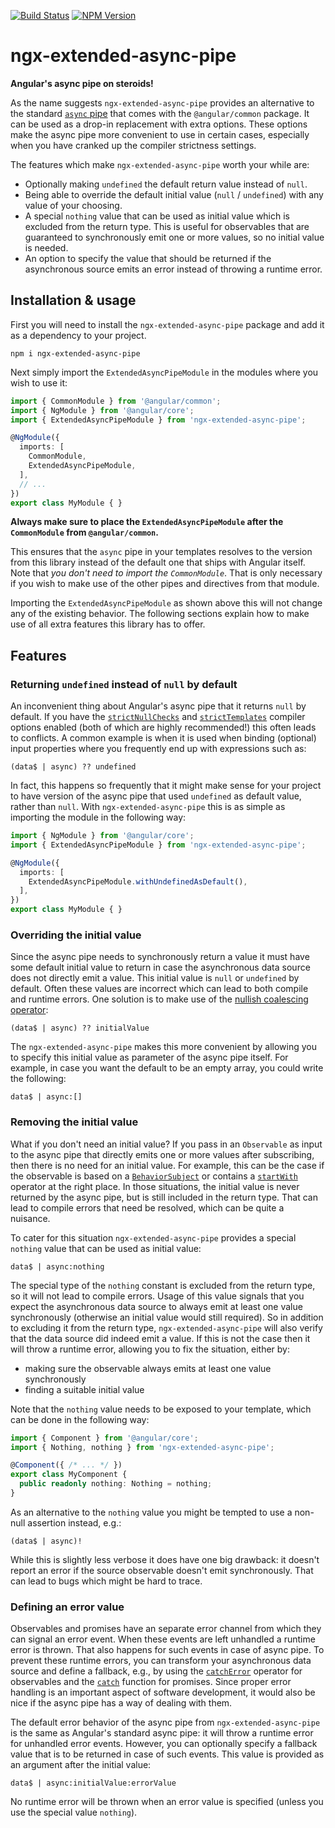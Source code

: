 [![Build Status](https://github.com/dscheerens/ngx-extended-async-pipe/actions/workflows/main.yml/badge.svg?branch=main)](https://github.com/dscheerens/ngx-extended-async-pipe/actions/workflows/main.yml) [![NPM Version](https://img.shields.io/npm/v/ngx-extended-async-pipe.svg)](https://www.npmjs.com/package/ngx-extended-async-pipe)

# ngx-extended-async-pipe

**Angular's async pipe on steroids!**

As the name suggests `ngx-extended-async-pipe` provides an alternative to the standard [`async` pipe](https://angular.io/api/common/AsyncPipe) that comes with the `@angular/common` package.
It can be used as a drop-in replacement with extra options.
These options make the async pipe more convenient to use in certain cases, especially when you have cranked up the compiler strictness settings.

The features which make `ngx-extended-async-pipe` worth your while are:

* Optionally making `undefined` the default return value instead of `null`.
* Being able to override the default initial value (`null` / `undefined`) with any value of your choosing.
* A special `nothing` value that can be used as initial value which is excluded from the return type. This is useful for observables that are guaranteed to synchronously emit one or more values, so no initial value is needed.
* An option to specify the value that should be returned if the asynchronous source emits an error instead of throwing a runtime error.

## Installation & usage

First you will need to install the `ngx-extended-async-pipe` package and add it as a dependency to your project.

```shell
npm i ngx-extended-async-pipe
```

Next simply import the `ExtendedAsyncPipeModule` in the modules where you wish to use it:

```typescript
import { CommonModule } from '@angular/common';
import { NgModule } from '@angular/core';
import { ExtendedAsyncPipeModule } from 'ngx-extended-async-pipe';

@NgModule({
  imports: [
    CommonModule,
    ExtendedAsyncPipeModule,
  ],
  // ...
})
export class MyModule { }
```

**Always make sure to place the `ExtendedAsyncPipeModule` after the `CommonModule` from `@angular/common`.**

This ensures that the `async` pipe in your templates resolves to the version from this library instead of the default one that ships with Angular itself.
Note that _you don't need to import the `CommonModule`_.
That is only necessary if you wish to make use of the other pipes and directives from that module.

Importing the `ExtendedAsyncPipeModule` as shown above this will not change any of the existing behavior.
The following sections explain how to make use of all extra features this library has to offer.

## Features

### Returning `undefined` instead of `null` by default

An inconvenient thing about Angular's async pipe that it returns `null` by default.
If you have the [`strictNullChecks`](https://www.typescriptlang.org/tsconfig#strictNullChecks) and [`strictTemplates`](https://angular.io/guide/template-typecheck) compiler options enabled (both of which are highly recommended!) this often leads to conflicts.
A common example is when it is used when binding (optional) input properties where you frequently end up with expressions such as:

```
(data$ | async) ?? undefined
```

In fact, this happens so frequently that it might make sense for your project to have version of the async pipe that used `undefined` as default value, rather than `null`.
With `ngx-extended-async-pipe` this is as simple as importing the module in the following way:

```typescript
import { NgModule } from '@angular/core';
import { ExtendedAsyncPipeModule } from 'ngx-extended-async-pipe';

@NgModule({
  imports: [
    ExtendedAsyncPipeModule.withUndefinedAsDefault(),
  ],
})
export class MyModule { }
```

### Overriding the initial value

Since the async pipe needs to synchronously return a value it must have some default initial value to return in case the asynchronous data source does not directly emit a value.
This initial value is `null` or `undefined` by default.
Often these values are incorrect which can lead to both compile and runtime errors.
One solution is to make use of the [nullish coalescing operator](https://developer.mozilla.org/en-US/docs/Web/JavaScript/Reference/Operators/Nullish_coalescing_operator):

```
(data$ | async) ?? initialValue
```

The `ngx-extended-async-pipe` makes this more convenient by allowing you to specify this initial value as parameter of the async pipe itself.
For example, in case you want the default to be an empty array, you could write the following:

```
data$ | async:[]
```

### Removing the initial value

What if you don't need an initial value?
If you pass in an `Observable` as input to the async pipe that directly emits one or more values after subscribing, then there is no need for an initial value.
For example, this can be the case if the observable is based on a [`BehaviorSubject`](https://rxjs.dev/api/index/class/BehaviorSubject) or contains a [`startWith`](https://rxjs.dev/api/operators/startWith) operator at the right place.
In those situations, the initial value is never returned by the async pipe, but is still included in the return type.
That can lead to compile errors that need be resolved, which can be quite a nuisance.

To cater for this situation `ngx-extended-async-pipe` provides a special `nothing` value that can be used as initial value:

```
data$ | async:nothing
```

The special type of the `nothing` constant is excluded from the return type, so it will not lead to compile errors.
Usage of this value signals that you expect the asynchronous data source to always emit at least one value synchronously (otherwise an initial value would still required).
So in addition to excluding it from the return type, `ngx-extended-async-pipe` will also verify that the data source did indeed emit a value.
If this is not the case then it will throw a runtime error, allowing you to fix the situation, either by:
 * making sure the observable always emits at least one value synchronously
 * finding a suitable initial value

Note that the `nothing` value needs to be exposed to your template, which can be done in the following way:

```typescript
import { Component } from '@angular/core';
import { Nothing, nothing } from 'ngx-extended-async-pipe';

@Component({ /* ... */ })
export class MyComponent {
  public readonly nothing: Nothing = nothing;
}
```

As an alternative to the `nothing` value you might be tempted to use a non-null assertion instead, e.g.:

```
(data$ | async)!
```

While this is slightly less verbose it does have one big drawback: it doesn't report an error if the source observable doesn't emit synchronously.
That can lead to bugs which might be hard to trace.

### Defining an error value

Observables and promises have an separate error channel from which they can signal an error event.
When these events are left unhandled a runtime error is thrown.
That also happens for such events in case of async pipe.
To prevent these runtime errors, you can transform your asynchronous data source and define a fallback, e.g., by using the [`catchError`](https://rxjs.dev/api/operators/catchError) operator for observables and the [`catch`](https://developer.mozilla.org/en-US/docs/Web/JavaScript/Reference/Global_Objects/Promise/catch) function for promises.
Since proper error handling is an important aspect of software development, it would also be nice if the async pipe has a way of dealing with them.

The default error behavior of the async pipe from `ngx-extended-async-pipe` is the same as Angular's standard async pipe: it will throw a runtime error for unhandled error events.
However, you can optionally specify a fallback value that is to be returned in case of such events.
This value is provided as an argument after the initial value:

```
data$ | async:initialValue:errorValue
```

No runtime error will be thrown when an error value is specified (unless you use the special value `nothing`).
